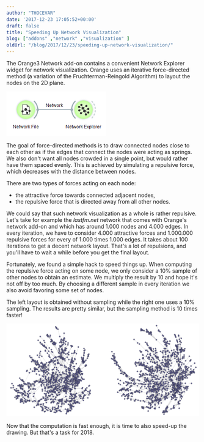 ```yaml
---
author: "THOCEVAR"
date: '2017-12-23 17:05:52+00:00'
draft: false
title: "Speeding Up Network Visualization"
blog: ["addons" ,"network" ,"visualization" ]
oldUrl: "/blog/2017/12/23/speeding-up-network-visualization/"
---
```


The Orange3 Network add-on contains a convenient Network Explorer widget for network visualization. Orange uses an iterative force-directed method (a variation of the Fruchterman-Reingold Algorithm) to layout the nodes on the 2D plane.

![](network-schema.png)


The goal of force-directed methods is to draw connected nodes close to each other as if the edges that connect the nodes were acting as springs. We also don't want all nodes crowded in a single point, but would rather have them spaced evenly. This is achieved by simulating a repulsive force, which decreases with the distance between nodes.

There are two types of forces acting on each node:

  * the attractive force towards connected adjacent nodes,
  * the repulsive force that is directed away from all other nodes.

We could say that such network visualization as a whole is rather repulsive. Let's take for example the _lastfm.net_ network that comes with Orange's network add-on and which has around 1.000 nodes and 4.000 edges. In every iteration, we have to consider 4.000 attractive forces and 1.000.000 repulsive forces for every of 1.000 times 1.000 edges. It takes about 100 iterations to get a decent network layout. That's a lot of repulsions, and you'll have to wait a while before you get the final layout.

Fortunately, we found a simple hack to speed things up. When computing the repulsive force acting on some node, we only consider a 10% sample of other nodes to obtain an estimate. We multiply the result by 10 and hope it's not off by too much. By choosing a different sample in every iteration we also avoid favoring some set of nodes.

The left layout is obtained without sampling while the right one uses a 10% sampling. The results are pretty similar, but the sampling method is 10 times faster!

![](layout-compare.png)


Now that the computation is fast enough, it is time to also speed-up the drawing. But that's a task for 2018.
